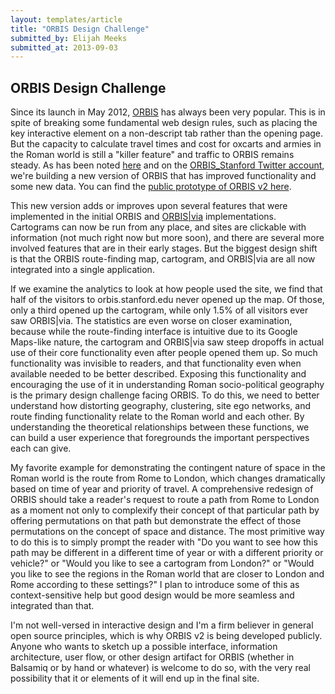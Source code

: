 ```yaml
---
layout: templates/article
title: "ORBIS Design Challenge"
submitted_by: Elijah Meeks
submitted_at: 2013-09-03
---
```


ORBIS Design Challenge
----------------------

Since its launch in May 2012, [ORBIS](http://orbis.stanford.edu/#mapping) has always been very popular. This is in spite of breaking some fundamental web design rules, such as placing the key interactive element on a non-descript tab rather than the opening page. But the capacity to calculate travel times and cost for oxcarts and armies in the Roman world is still a "killer feature" and traffic to ORBIS remains steady. As has been noted [here](/orbis-v2) and on the [ORBIS\_Stanford Twitter account](https://twitter.com/ORBIS_Stanford), we're building a new version of ORBIS that has improved functionality and some new data. You can find the [public prototype of ORBIS v2 here](http://orbis.stanford.edu/v2/).


This new version adds or improves upon several features that were implemented in the initial ORBIS and [ORBIS|via](http://orbis.stanford.edu/via/) implementations. Cartograms can now be run from any place, and sites are clickable with information (not much right now but more soon), and there are several more involved features that are in their early stages. But the biggest design shift is that the ORBIS route-finding map, cartogram, and ORBIS|via are all now integrated into a single application.


If we examine the analytics to look at how people used the site, we find that half of the visitors to orbis.stanford.edu never opened up the map. Of those, only a third opened up the cartogram, while only 1.5% of all visitors ever saw ORBIS|via. The statistics are even worse on closer examination, because while the route-finding interface is intuitive due to its Google Maps-like nature, the cartogram and ORBIS|via saw steep dropoffs in actual use of their core functionality even after people opened them up. So much functionality was invisible to readers, and that functionality even when available needed to be better described. Exposing this functionality and encouraging the use of it in understanding Roman socio-political geography is the primary design challenge facing ORBIS. To do this, we need to better understand how distorting geography, clustering, site ego networks, and route finding functionality relate to the Roman world and each other. By understanding the theoretical relationships between these functions, we can build a user experience that foregrounds the important perspectives each can give.


My favorite example for demonstrating the contingent nature of space in the Roman world is the route from Rome to London, which changes dramatically based on time of year and priority of travel. A comprehensive redesign of ORBIS should take a reader's request to route a path from Rome to London as a moment not only to complexify their concept of that particular path by offering permutations on that path but demonstrate the effect of those permutations on the concept of space and distance. The most primitive way to do this is to simply prompt the reader with "Do you want to see how this path may be different in a different time of year or with a different priority or vehicle?" or "Would you like to see a cartogram from London?" or "Would you like to see the regions in the Roman world that are closer to London and Rome according to these settings?" I plan to introduce some of this as context-sensitive help but good design would be more seamless and integrated than that.


I'm not well-versed in interactive design and I'm a firm believer in general open source principles, which is why ORBIS v2 is being developed publicly. Anyone who wants to sketch up a possible interface, information architecture, user flow, or other design artifact for ORBIS (whether in Balsamiq or by hand or whatever) is welcome to do so, with the very real possibility that it or elements of it will end up in the final site.





